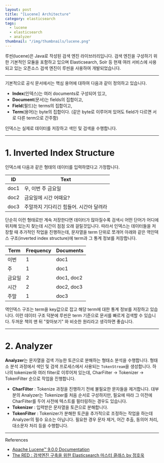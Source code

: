 ```yaml
---
layout: post
title: "[Lucene] Architecture"
category: elasticsearch
tags:
  - lucene
  - elasticsearch
  - analyzer
thumbnail: "/img/thumbnails/lucene.png"
---
```


루씬(lucene)은 Java로 작성된 검색 엔진 라이브러리입니다.
검색 엔진을 구성하기 위한 기본적인 모듈을 포함하고 있으며 Elasticsearch, Solr 등 현재 여러 서비스에 사용되고 있는 오픈소스 검색 엔진이 루씬을 사용하여 개발되었습니다.

---

기본적으로 공식 문서에서는 핵심 용어에 대하여 다음과 같이 정의하고 있습니다.

- **Index**(인덱스)는 여러 documents로 구성되어 있고,
- **Document**(문서)는 fields의 집합이고,
- **Field**(필드)는 terms의 집합이고,
- **Term**(용어)는 byte의 집합이다. (같은 byte로 이루어져 있어도 field가 다르면 서로 다른 term으로 간주함)

인덱스는 실제로 데이터를 저장하고 색인 및 검색을 수행합니다.

---

# 1. Inverted Index Structure

인덱스에 다음과 같은 형태의 데이터를 입력하였다고 가정합니다.

| ID   | Text 
| ---- | ----
| doc1 | 우, 이번 주 금요일
| doc2 | 금요일에 시간 어때요?
| doc3 | 주말까지 기다리긴 힘들어. 시간아 달려라

단순히 이런 형태로만 계속 저장한다면 데이터가 많아질수록 검색시 어떤 단어가 어디에 위치해 있는지 찾는데 시간이 점점 오래 걸릴것입니다.
따라서 인덱스는 데이터들을 저장할 때 추가적인 작업을 진행하는데, 문자열을 term 단위로 쪼개어 아래와 같은 역인덱스 구조(inverted index structure)에 term과 그 통계 정보를 저장합니다.

| Term | Frequency | Documents
| ---- | --------- | ---
| 이번 | 1 | doc1
| 주 | 1 | doc1
| 금요일 | 2 | doc1, doc2
| 시간 | 2 | doc2, doc3
| 주말 | 1 | doc3

역인덱스 구조는 term을 key값으로 잡고 해당 term에 대한 통계 정보를 저장하고 있습니다.
이런 데이터 구조 덕분에 루씬은 term 기준으로 문서를 빠르게 검색할 수 있습니다.
두꺼운 책의 맨 뒤 "찾아보기" 와 비슷한 원리라고 생각하면 좋습니다.

---

# 2. Analyzer

**Analyzer**는 문자열을 검색 가능한 토큰으로 분해하는 형태소 분석을 수행합니다.
형태소 분석 과정에서 색인 및 검색 프로세스에서 사용되는 `TokenStream`을 생성합니다.
하나의 tokenizer와 여러 filter로 이루어져 있는데, CharFilter → Tokenizer → TokenFilter 순으로 작업을 진행합니다.

- **CharFilter** : Tokenize 과정을 진행하기 전에 불필요한 문자들을 제거합니다.
  대부분의 Analyzer는 Tokenizer를 처음 순서로 구성하지만, 필요에 따라 그 이전에 CharFilter를 두어 사전에 텍스트를 필터링하는 경우도 있습니다.
- **Tokenizer** : 입력받은 문자열을 토큰으로 분해합니다.
- **TokenFilter** : Tokenizer가 분해한 토큰을 추가적으로 조정하는 작업을 하는데 Analyzer의 필수 요소는 아닙니다.
  필요한 경우 문자 제거, 어간 추출, 동의어 처리, 대소문자 처리 등을 수행합니다.

---

References

- [Apache Lucene™ 9.0.0 Documentation](https://lucene.apache.org/core/9_0_0/index.html)
- [The RED : 검색엔진 구축을 위한 Elasticsearch 마스터 클래스 by 정호욱](https://fastcampus.co.kr/data_red_jhw)
